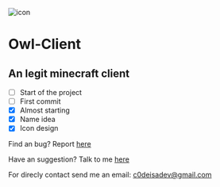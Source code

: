 ![icon](https://github.com/c0dezinnn/Owl-Client/blob/main/client-assets/newicon.png)
# Owl-Client
## An legit minecraft client
- [ ] Start of the project
- [ ] First commit
- [x] Almost starting
- [x] Name idea
- [x] Icon design

Find an bug? Report [here](https://github.com/c0dezinnn/Owl-Client/issues/new?assignees=&labels=bug&template=bug_report.md&title=Short+bug+description+here)

Have an suggestion? Talk to me [here](https://github.com/c0dezinnn/Owl-Client/issues/new?assignees=&labels=suggestion&template=feature_request.md&title=Short+feature+description)

For direcly contact send me an email: c0deisadev@gmail.com
